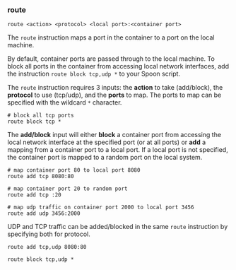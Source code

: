 ### route

```
route <action> <protocol> <local port>:<container port>
```

The `route` instruction maps a port in the container to a port on the local machine.

By default, container ports are passed through to the local machine. To block all ports in the container from accessing local network interfaces, add the instruction `route block tcp,udp *` to your Spoon script. 

The `route` instruction requires 3 inputs: the **action** to take (add/block), the **protocol** to use (tcp/udp), and the **ports** to map. The ports to map can be specified with the wildcard `*` character. 

```
# block all tcp ports
route block tcp * 
```

The **add/block** input will either **block** a container port from accessing the local network interface at the specified port (or at all ports) or **add** a mapping from a container port to a local port. If a local port is not specified, the container port is mapped to a random port on the local system. 

```
# map container port 80 to local port 8080
route add tcp 8080:80

# map container port 20 to random port
route add tcp :20

# map udp traffic on container port 2000 to local port 3456
route add udp 3456:2000
```

UDP and TCP traffic can be added/blocked in the same `route` instruction by specifying both for protocol. 

```
route add tcp,udp 8080:80

route block tcp,udp *
```